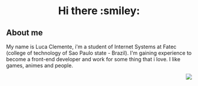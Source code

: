 <h1 align="center">Hi there  :smiley:</h1>

<div>
<h2> About me </h2>
<p>My name is Luca Clemente, i'm a student of Internet Systems at Fatec (college of technology of Sao Paulo state - Brazil). 
I'm gaining experience to become a front-end developer and work for some thing that i love. I like games, animes and people.</p>
<img align="right" src="https://user-images.githubusercontent.com/5713670/87202985-820dcb80-c2b6-11ea-9f56-7ec461c497c3.gif"
</div>




